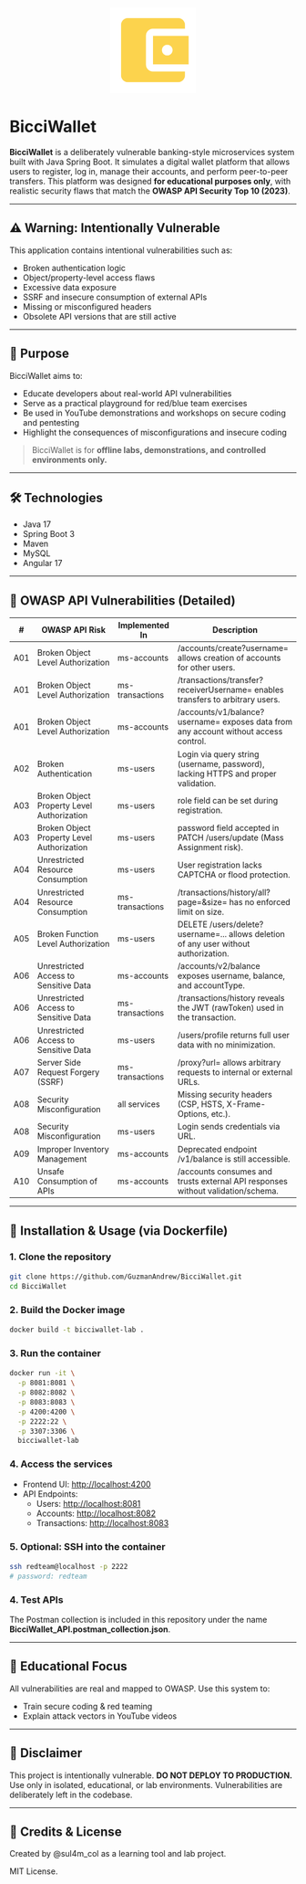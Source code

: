 <p align="center">
  <img src="wallet_logo.png" width="150" alt="BicciWallet logo"/>
</p>

# BicciWallet

**BicciWallet** is a deliberately vulnerable banking-style microservices system built with Java Spring Boot. It simulates a digital wallet platform that allows users to register, log in, manage their accounts, and perform peer-to-peer transfers. This platform was designed **for educational purposes only**, with realistic security flaws that match the **OWASP API Security Top 10 (2023)**.

---

## ⚠️ Warning: Intentionally Vulnerable

This application contains intentional vulnerabilities such as:

- Broken authentication logic
- Object/property-level access flaws
- Excessive data exposure
- SSRF and insecure consumption of external APIs
- Missing or misconfigured headers
- Obsolete API versions that are still active

---

## 🎯 Purpose

BicciWallet aims to:

- Educate developers about real-world API vulnerabilities
- Serve as a practical playground for red/blue team exercises
- Be used in YouTube demonstrations and workshops on secure coding and pentesting
- Highlight the consequences of misconfigurations and insecure coding

> BicciWallet is for **offline labs, demonstrations, and controlled environments only.**

---

## 🛠 Technologies

- Java 17
- Spring Boot 3
- Maven
- MySQL
- Angular 17

---

## 🧪 OWASP API Vulnerabilities (Detailed)

| #   | OWASP API Risk                            | Implemented In     | Description                                                                 |
|------|-------------------------------------------|---------------------|-----------------------------------------------------------------------------|
| A01 | Broken Object Level Authorization         | ms-accounts         | /accounts/create?username= allows creation of accounts for other users.     |
| A01 | Broken Object Level Authorization         | ms-transactions     | /transactions/transfer?receiverUsername= enables transfers to arbitrary users. |
| A01 | Broken Object Level Authorization         | ms-accounts         | /accounts/v1/balance?username= exposes data from any account without access control. |
| A02 | Broken Authentication                     | ms-users            | Login via query string (username, password), lacking HTTPS and proper validation. |
| A03 | Broken Object Property Level Authorization| ms-users            | role field can be set during registration.                                   |
| A03 | Broken Object Property Level Authorization| ms-users            | password field accepted in PATCH /users/update (Mass Assignment risk).      |
| A04 | Unrestricted Resource Consumption         | ms-users            | User registration lacks CAPTCHA or flood protection.                         |
| A04 | Unrestricted Resource Consumption         | ms-transactions     | /transactions/history/all?page=&size= has no enforced limit on size.        |
| A05 | Broken Function Level Authorization       | ms-users            | DELETE /users/delete?username=... allows deletion of any user without authorization. |
| A06 | Unrestricted Access to Sensitive Data     | ms-accounts         | /accounts/v2/balance exposes username, balance, and accountType.            |
| A06 | Unrestricted Access to Sensitive Data     | ms-transactions     | /transactions/history reveals the JWT (rawToken) used in the transaction.   |
| A06 | Unrestricted Access to Sensitive Data     | ms-users            | /users/profile returns full user data with no minimization.                 |
| A07 | Server Side Request Forgery (SSRF)        | ms-transactions     | /proxy?url= allows arbitrary requests to internal or external URLs.         |
| A08 | Security Misconfiguration                 | all services        | Missing security headers (CSP, HSTS, X-Frame-Options, etc.).                |
| A08 | Security Misconfiguration                 | ms-users            | Login sends credentials via URL.                                            |
| A09 | Improper Inventory Management             | ms-accounts         | Deprecated endpoint /v1/balance is still accessible.                        |
| A10 | Unsafe Consumption of APIs                | ms-accounts         | /accounts consumes and trusts external API responses without validation/schema. |

---

## 🧪 Installation & Usage (via Dockerfile)

### 1. Clone the repository

```bash
git clone https://github.com/GuzmanAndrew/BicciWallet.git
cd BicciWallet
```

### 2. Build the Docker image

```bash
docker build -t bicciwallet-lab .
```

### 3. Run the container

```bash
docker run -it \
  -p 8081:8081 \
  -p 8082:8082 \
  -p 8083:8083 \
  -p 4200:4200 \
  -p 2222:22 \
  -p 3307:3306 \
  bicciwallet-lab
```

### 4. Access the services

- Frontend UI: [http://localhost:4200](http://localhost:4200)
- API Endpoints:
  - Users: [http://localhost:8081](http://localhost:8081)
  - Accounts: [http://localhost:8082](http://localhost:8082)
  - Transactions: [http://localhost:8083](http://localhost:8083)

### 5. Optional: SSH into the container

```bash
ssh redteam@localhost -p 2222
# password: redteam
```

### 4. Test APIs

The Postman collection is included in this repository under the name **BicciWallet_API.postman_collection.json**.

---

## 🧠 Educational Focus

All vulnerabilities are real and mapped to OWASP. Use this system to:

- Train secure coding & red teaming
- Explain attack vectors in YouTube videos

---

## 📢 Disclaimer

This project is intentionally vulnerable. **DO NOT DEPLOY TO PRODUCTION.** Use only in isolated, educational, or lab environments. Vulnerabilities are deliberately left in the codebase.

---

## 🙏 Credits & License

Created by @sul4m_col as a learning tool and lab project.

MIT License.
